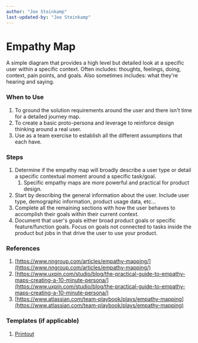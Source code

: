 ```yaml
---
author: "Joe Steinkamp"
last-updated-by: "Joe Steinkamp"
---
```


# Empathy Map

A simple diagram that provides a high level but detailed look at a specific user within a specific context. Often includes: thoughts, feelings, doing, context, pain points, and goals. Also sometimes includes: what they're hearing and saying.

### When to Use

1. To ground the solution requirements around the user and there isn't time for a detailed journey map.
2. To create a basic proto-persona and leverage to reinforce design thinking around a real user.
3. Use as a team exercise to establish all the different assumptions that each have.

### Steps

1. Determine if the empathy map will broadly describe a user type or detail a specific contextual moment around a specific task/goal.
   1. Specific empathy maps are more powerful and practical for product design.
2. Start by describing the general information about the user. Include user type, demographic information, product usage data, etc…
3. Complete all the remaining sections with how the user behaves to accomplish their goals within their current context.
4. Document that user's goals either broad product goals or specific feature/function goals. Focus on goals not connected to tasks inside the product but jobs in that drive the user to use your product.

### References

1. [https://www.nngroup.com/articles/empathy-mapping/](https://www.nngroup.com/articles/empathy-mapping/)
2. [https://www.uxpin.com/studio/blog/the-practical-guide-to-empathy-maps-creating-a-10-minute-persona/](https://www.uxpin.com/studio/blog/the-practical-guide-to-empathy-maps-creating-a-10-minute-persona/)
3. [https://www.atlassian.com/team-playbook/plays/empathy-mapping](https://www.atlassian.com/team-playbook/plays/empathy-mapping)

### Templates \(if applicable\)

1. [Printout](./assets/empathy_map.pdf)